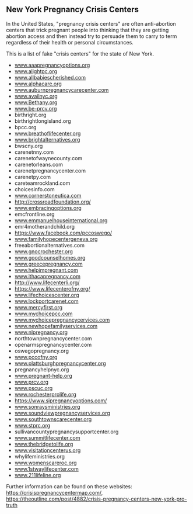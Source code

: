 ## New York Pregnancy Crisis Centers

In the United States, "pregnancy crisis centers" are often anti-abortion centers that trick pregnant people into thinking that they are getting abortion access and then instead try to persuade them to carry to term regardless of their health or personal circumstances. 

This is a list of fake "crisis centers" for the state of New York.  

- www.aaapregnancyoptions.org
- www.alightpc.org
- www.allbabiescherished.com
- www.alphacare.org
- www.auburnpregnancycarecenter.com
- www.availnyc.org
- www.Bethany.org
- www.be-prcv.org
- birthright.org
- birthrightlongisland.org
- bpcc.org
- www.breathoflifecenter.org
- www.brightalternatives.org
- bwscny.org
- carenetnny.com
- carenetofwaynecounty.com
- carenetorleans.com
- carenetpregnancycenter.com
- carenetpy.com
- careteamrockland.com
- choicesinfo.com
- www.cornerstoneutica.com
- http://crossroadfoundation.org/
- www.embracingoptions.org
- emcfrontline.org
- www.emmanuelhouseinternational.org
- emr4motherandchild.org
- https://www.facebook.com/pccoswego/
- www.familyhopecentergeneva.org
- freeabortionalternatives.com
- www.gnocrochester.org
- www.goodcounselhomes.org
- www.greecepregnancy.com
- www.helpimpregnant.com
- www.ithacapregnancy.com
- http://www.lifecenterli.org/
- https://www.lifecenterofny.org/
- www.lifechoicescenter.org
- www.lockportcarenet.com
- www.mercyfirst.org
- www.mychoicepcc.com
- www.mychoicepregnancycervices.com
- www.newhopefamilyservices.com
- www.nlpregnancy.org
- northtownpregnancycenter.com
- openarmspregnancycenter.com
- oswegopregnancy.org
- www.pccofny.org
- www.plattsburghpregnancycenter.org
- pregnancyhelpnyc.org
- www.pregnant-help.org
- www.prcv.org
- www.pscuc.org
- www.rochesterprolife.org
- https://www.sipregnancyoptions.com/
- www.sonraysministries.org
- www.soundviewpregnancyservices.org
- www.southtownscarecenter.org
- www.stprc.org
- sullivancountypregnancysupportcenter.org
- www.summitlifecenter.com
- www.thebridgetolife.org
- www.visitationcenterus.org
- whylifeministries.org
- www.womenscareroc.org
- www.1stwaylifecenter.com
- www.211lifeline.org


Further information can be found on these websites: https://crisispregnancycentermap.com/, https://theoutline.com/post/4882/crisis-pregnancy-centers-new-york-pro-truth


